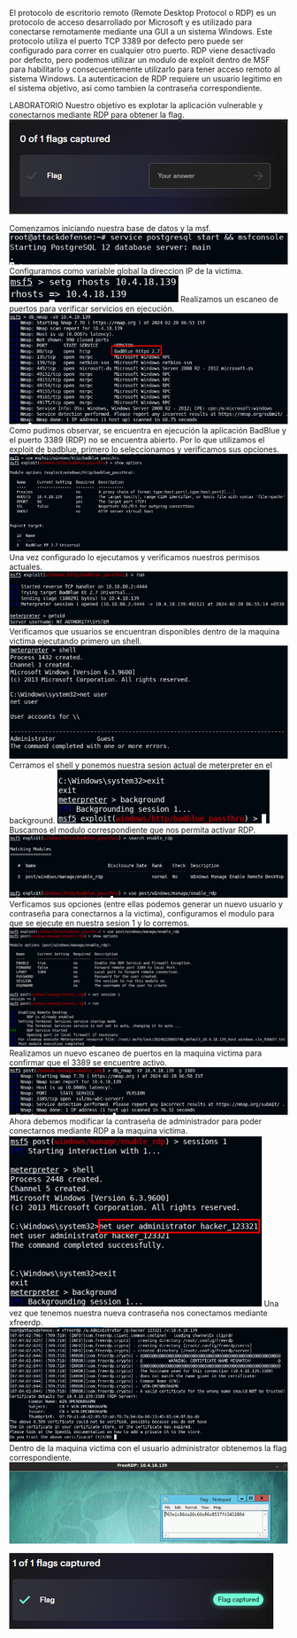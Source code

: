 El protocolo de escritorio remoto (Remote Desktop Protocol o RDP) es un protocolo de acceso desarrollado por Microsoft y es utilizado para conectarse remotamente mediante una GUI a un sistema Windows. Este protocolo utiliza el puerto TCP 3389 por defecto pero puede ser configurado para correr en cualquier otro puerto.
RDP viene desactivado por defecto, pero podemos utilizar un modulo de exploit dentro de MSF para habilitarlo y consecuentemente utilizarlo para tener acceso remoto al sistema Windows. La autenticacion de RDP requiere un usuario legitimo en el sistema objetivo, asi como tambien la contraseña correspondiente.

LABORATORIO
Nuestro objetivo es explotar la aplicación vulnerable y conectarnos mediante RDP para obtener la flag.
![](../../../../Images/Pasted%20image%2020240227222141.png)

Comenzamos iniciando nuestra base de datos y la msf.
![](../../../../Images/Pasted%20image%2020240227222237.png)
Configuramos como variable global la direccion IP de la victima.
![](../../../../Images/Pasted%20image%2020240227222256.png)
Realizamos un escaneo de puertos para verificar servicios en ejecución.
![](../../../../Images/Pasted%20image%2020240227222431.png)
Como pudimos observar, se encuentra en ejecución la aplicación BadBlue y el puerto 3389 (RDP) no se encuentra abierto. Por lo que utilizamos el exploit de badblue, primero lo seleccionamos y verificamos sus opciones.
![](../../../../Images/Pasted%20image%2020240227222508.png)
Una vez configurado lo ejecutamos y verificamos nuestros permisos actuales.
![](../../../../Images/Pasted%20image%2020240227222534.png)
Verificamos que usuarios se encuentran disponibles dentro de la maquina victima ejecutando primero un shell.
![](../../../../Images/Pasted%20image%2020240227222637.png)
Cerramos el shell y ponemos nuestra sesion actual de meterpreter en el background.
![](../../../../Images/Pasted%20image%2020240227222653.png)
Buscamos el modulo correspondiente que nos permita activar RDP.
![](../../../../Images/Pasted%20image%2020240227222725.png)
Verficamos sus opciones (entre ellas podemos generar un nuevo usuario y contraseña para conectarnos a la victima), configuramos el modulo para que se ejecute en nuestra sesion 1 y lo corremos.
![](../../../../Images/Pasted%20image%2020240227222817.png)
Realizamos un nuevo escaneo de puertos en la maquina victima para confirmar que el 3389 se encuentre activo.
![](../../../../Images/Pasted%20image%2020240227223022.png)
Ahora debemos modificar la contraseña de administrador para poder conectarnos mediante RDP a la maquina victima.
![](../../../../Images/Pasted%20image%2020240227223309.png)
Una vez que tenemos nuestra nueva contraseña nos conectamos mediante xfreerdp.
![](../../../../Images/Pasted%20image%2020240227223419.png)
Dentro de la maquina victima con el usuario administrator obtenemos la flag correspondiente.
![](../../../../Images/Pasted%20image%2020240227223510.png)

![](../../../../Images/Pasted%20image%2020240227223628.png)